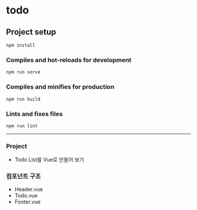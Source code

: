 # todo

## Project setup
```
npm install
```

### Compiles and hot-reloads for development
```
npm run serve
```

### Compiles and minifies for production
```
npm run build
```

### Lints and fixes files
```
npm run lint
```

---



### Project 

- Todo List를 Vue로 만들어 보기



### 컴포넌트 구조

- Header.vue
- Todo.vue
- Footer.vue 

